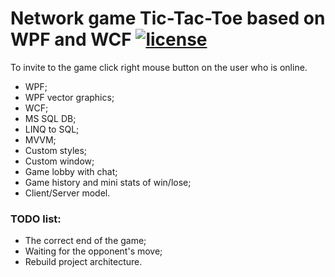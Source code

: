 [license-image]: https://img.shields.io/npm/l/normalize.css.svg?style=flat
[license-url]: LICENSE

# Network game Tic-Tac-Toe based on WPF and WCF [![license][license-image]][license-url]

To invite to the game click right mouse button on the user who is online.

- WPF;
- WPF vector graphics;
- WCF;
- MS SQL DB;
- LINQ to SQL;
- MVVM;
- Custom styles;
- Custom window;
- Game lobby with chat;
- Game history and mini stats of win/lose;
- Client/Server model.

### TODO list: 
- The correct end of the game;
- Waiting for the opponent's move;
- Rebuild project architecture.
